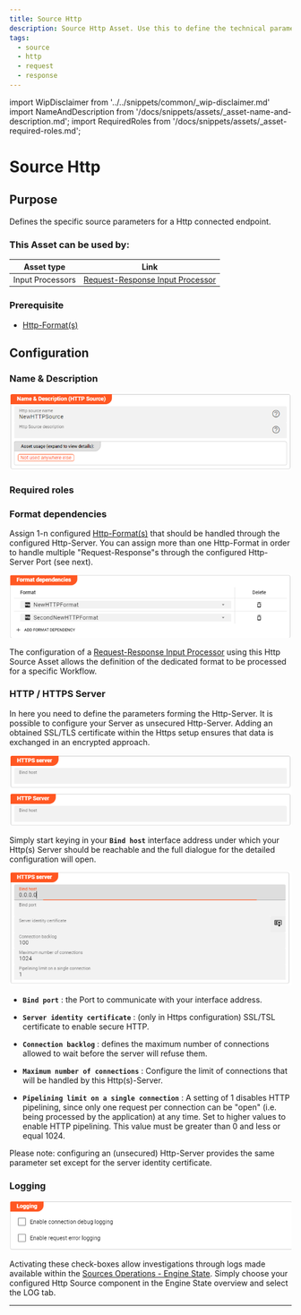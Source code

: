 ```yaml
---
title: Source Http
description: Source Http Asset. Use this to define the technical parameters for a Http source connection.
tags:
  - source
  - http
  - request
  - response
---
```


import WipDisclaimer from '../../snippets/common/_wip-disclaimer.md'
import NameAndDescription from '/docs/snippets/assets/_asset-name-and-description.md';
import RequiredRoles from '/docs/snippets/assets/_asset-required-roles.md';

# Source Http

## Purpose

Defines the specific source parameters for a Http connected endpoint. 

### This Asset can be used by:

| Asset type       | Link                                                                                           |
|------------------|------------------------------------------------------------------------------------------------|
| Input Processors | [Request-Response Input Processor](/docs/assets/processors-input/asset-input-request-response) |

### Prerequisite

* [Http-Format(s)](/docs/assets/formats/asset-format-http)

## Configuration

### Name & Description

![Name & Description (Http Source)](./.asset-source-http_images/1715702208038.png "Name & Description (Http Source)")

<NameAndDescription></NameAndDescription>

### Required roles

<RequiredRoles></RequiredRoles>

### Format dependencies

Assign 1-n configured [Http-Format(s)](/docs/assets/formats/asset-format-http) that should be handled through the configured Http-Server.
You can assign more than one Http-Format in order to handle multiple "Request-Response"s through the configured Http-Server Port (see next).

![Format dependencies (Http Source)](./.asset-source-http_images/1715763201303.png "Format dependencies (Http Source)")

The configuration of a [Request-Response Input Processor](/docs/assets/processors-input/asset-input-request-response) using this Http Source Asset 
allows the definition of the dedicated format to be processed for a specific Workflow.
 
### HTTP / HTTPS Server

In here you need to define the parameters forming the Http-Server. It is possible to configure your Server as unsecured Http-Server. 
Adding an obtained SSL/TLS certificate within the Https setup ensures that data is exchanged in an encrypted approach.

![Http(s) Server (Http Source)](./.asset-source-http_images/1715766782323.png "Http(s) Server (Http Source)")

Simply start keying in your **`Bind host`** interface address under which your Http(s) Server should be reachable 
and the full dialogue for the detailed configuration will open. 

![Http(s) Server parameters (Http Source)](./.asset-source-http_images/1715767963547.png "Http(s) Server parameters (Http Source)")

* **`Bind port`** : the Port to communicate with your interface address.

* **`Server identity certificate`** : (only in Https configuration) SSL/TSL certificate to enable secure HTTP.

* **`Connection backlog`** : defines the maximum number of connections allowed to wait before the server will refuse them.

* **`Maximum number of connections`** : Configure the limit of connections that will be handled by this Http(s)-Server.

* **`Pipelining limit on a single connection`** : A setting of 1 disables HTTP pipelining, since only one request per connection 
can be "open" (i.e. being processed by the application) at any time. Set to higher values to enable HTTP pipelining. 
This value must be greater than 0 and less or equal 1024.

Please note: configuring an (unsecured) Http-Server provides the same parameter set except for the server identity certificate.

### Logging

![](./.asset-source-http_images/1715771190829.png)

Activating these check-boxes allow investigations through logs made available within the [Sources Operations - Engine State](../../concept/operations/engine-state/sources).
Simply choose your configured Http Source component in the Engine State overview and select the LOG tab.

---

<WipDisclaimer></WipDisclaimer>
